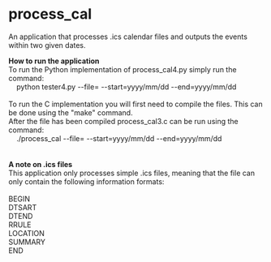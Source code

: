# process_cal
An application that processes .ics calendar files and outputs the events within two given dates.

**How to run the application** \
To run the Python implementation of process_cal4.py simply run the command: \
&nbsp;&nbsp;&nbsp;&nbsp;python tester4.py --file=<ics filename> --start=yyyy/mm/dd --end=yyyy/mm/dd \
\
To run the C implementation you will first need to compile the files. This can be done using the "make" command. \
After the file has been compiled process_cal3.c can be run using the command: \
&nbsp;&nbsp;&nbsp;&nbsp;./process_cal --file=<ics filename> --start=yyyy/mm/dd --end=yyyy/mm/dd \
\
\
**A note on .ics files** \
This application only processes simple .ics files, meaning that the file can only contain the following information formats: \
\
  BEGIN \
  DTSART \
  DTEND \
  RRULE \
  LOCATION \
  SUMMARY \
  END
